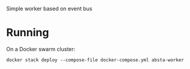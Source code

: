 Simple worker based on event bus

# Running
On a Docker swarm cluster:

    docker stack deploy --compose-file docker-compose.yml absta-worker
